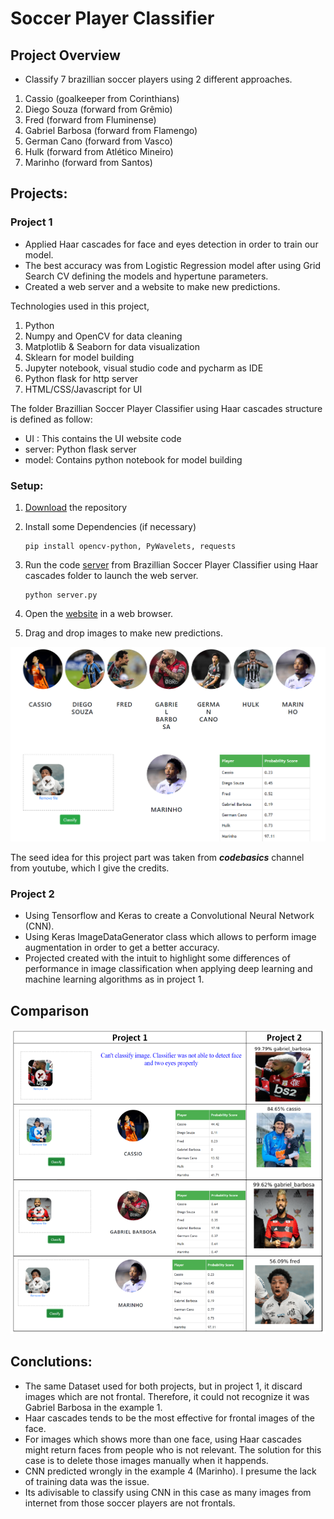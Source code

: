 # Soccer Player Classifier

## Project Overview
- Classify 7 brazillian soccer players using 2 different approaches.
1) Cassio (goalkeeper from Corinthians)
2) Diego Souza (forward from Grêmio)
3) Fred (forward from Fluminense)
4) Gabriel Barbosa (forward from Flamengo)
5) German Cano (forward from Vasco)
6) Hulk (forward from Atlético Mineiro)
7) Marinho (forward from Santos)

## Projects:
### Project 1
- Applied Haar cascades for face and eyes detection in order to train our model.
- The best accuracy was from Logistic Regression model after using Grid Search CV defining the models and hypertune parameters.
- Created a web server and a website to make new predictions.

Technologies used in this project,
1. Python
2. Numpy and OpenCV for data cleaning
3. Matplotlib & Seaborn for data visualization
4. Sklearn for model building
5. Jupyter notebook, visual studio code and pycharm as IDE
6. Python flask for http server
7. HTML/CSS/Javascript for UI

The folder Brazillian Soccer Player Classifier using Haar cascades structure is defined as follow:
* UI : This contains the UI website code
* server: Python flask server
* model: Contains python notebook for model building

### Setup:
1. [Download](https://github.com/ThiPauli/Brazilian_Soccer_Player_Classifier/archive/refs/heads/main.zip) the repository
   
2. Install some Dependencies (if necessary)
    ```
    pip install opencv-python, PyWavelets, requests
    ```
3. Run the code [server](https://github.com/ThiPauli/Brazilian_Soccer_Player_Classifier/blob/main/Brazillian%20Soccer%20Player%20Classifier%20using%20Haar%20cascades/server/server.py) from Brazillian Soccer Player Classifier using Haar cascades folder to launch the web server.
    ```
    python server.py
    ```
4. Open the [website](https://github.com/ThiPauli/Brazilian_Soccer_Player_Classifier/blob/main/Brazillian%20Soccer%20Player%20Classifier%20using%20Haar%20cascades/UI/app.html) in a web browser.
5. Drag and drop images to make new predictions.

<img src="Brazillian Soccer Player Classifier using Haar cascades\web_page.PNG" width="1000" />

The seed idea for this project part was taken from ***codebasics*** channel from youtube, which I give the credits.

### Project 2
- Using Tensorflow and Keras to create a Convolutional Neural Network (CNN).
- Using Keras ImageDataGenerator class which allows to perform image augmentation in order to get a better accuracy.
- Projected created with the intuit to highlight some differences of performance in image classification when applying deep learning and machine learning algorithms as in project 1.

## Comparison
![](comparison.PNG)

## Conclutions:
- The same Dataset used for both projects, but in project 1, it discard images which are not frontal. Therefore, it could not recognize it was Gabriel Barbosa in the example 1.
- Haar cascades tends to be the most effective for frontal images of the face.
- For images which shows more than one face, using Haar cascades might return faces from people who is not relevant. The solution for this case is to delete those images manually when it happends.
- CNN predicted wrongly in the example 4 (Marinho). I presume the lack of training data was the issue.
- Its adivisable to classify using CNN in this case as many images from internet from those soccer players are not frontals.
